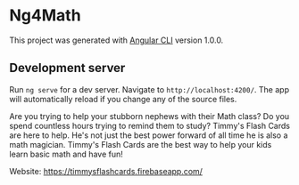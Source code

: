 # Ng4Math

This project was generated with [Angular CLI](https://github.com/angular/angular-cli) version 1.0.0.

## Development server

Run `ng serve` for a dev server. Navigate to `http://localhost:4200/`. The app will automatically reload if you change any of the source files.


Are you trying to help your stubborn nephews with their Math class? Do you spend countless hours trying to remind them to study? Timmy's Flash Cards are here to help. He's not just the best power forward of all time he is also a math magician. Timmy's Flash Cards are the best way to help your kids learn basic math and have fun!

Website: https://timmysflashcards.firebaseapp.com/
